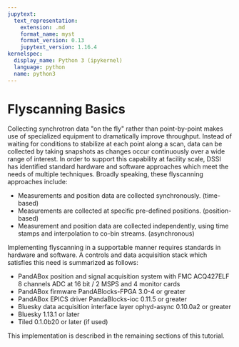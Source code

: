 ```yaml
---
jupytext:
  text_representation:
    extension: .md
    format_name: myst
    format_version: 0.13
    jupytext_version: 1.16.4
kernelspec:
  display_name: Python 3 (ipykernel)
  language: python
  name: python3
---
```


# Flyscanning Basics

Collecting synchrotron data "on the fly" rather than point-by-point makes use of specialized equipment to dramatically improve throughput. Instead of waiting for conditions to stabilize at each point along a scan, data can be collected by taking snapshots as changes occur continuously over a wide range of interest. In order to support this capability at facility scale, DSSI has identified standard hardware and software approaches which meet the needs of multiple techniques. Broadly speaking, these flyscanning approaches include:

* Measurements and position data are collected synchronously. (time-based)
* Measurements are collected at specific pre-defined positions. (position-based)
* Measurement and position data are collected independently, using time stamps and interpolation to co-bin streams. (asynchronous)

Implementing flyscanning in a supportable manner requires standards in hardware and software. A controls and data acquisition stack which satisfies this need is summarized as follows:

* PandABox position and signal acquisition system with FMC ACQ427ELF 8 channels ADC at 16 bit / 2 MSPS​ and 4 monitor cards
* PandABox firmware​ PandABlocks-FPGA 3.0-4​ or greater
* PandABox EPICS driver PandaBlocks-ioc 0.11.5​ or greater
* Bluesky data acquisition interface layer ophyd-async 0.10.0a2​ or greater
* Bluesky 1.13.1 or later
* Tiled 0.1.0b20 or later (if used)

This implementation is described in the remaining sections of this tutorial.
